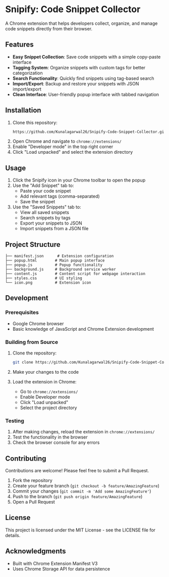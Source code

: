# Snipify: Code Snippet Collector

A Chrome extension that helps developers collect, organize, and manage code snippets directly from their browser.

## Features

- **Easy Snippet Collection**: Save code snippets with a simple copy-paste interface
- **Tagging System**: Organize snippets with custom tags for better categorization
- **Search Functionality**: Quickly find snippets using tag-based search
- **Import/Export**: Backup and restore your snippets with JSON import/export
- **Clean Interface**: User-friendly popup interface with tabbed navigation

## Installation

1. Clone this repository:
   ```bash
   https://github.com/Kunalagarwal26/Snipify-Code-Snippet-Collector.git
   ```
2. Open Chrome and navigate to `chrome://extensions/`
3. Enable "Developer mode" in the top right corner
4. Click "Load unpacked" and select the extension directory

## Usage

1. Click the Snipify icon in your Chrome toolbar to open the popup
2. Use the "Add Snippet" tab to:
   - Paste your code snippet
   - Add relevant tags (comma-separated)
   - Save the snippet
3. Use the "Saved Snippets" tab to:
   - View all saved snippets
   - Search snippets by tags
   - Export your snippets to JSON
   - Import snippets from a JSON file

## Project Structure

```
├── manifest.json      # Extension configuration
├── popup.html        # Main popup interface
├── popup.js          # Popup functionality
├── background.js     # Background service worker
├── content.js        # Content script for webpage interaction
├── styles.css        # UI styling
└── icon.png          # Extension icon
```

## Development

### Prerequisites

- Google Chrome browser
- Basic knowledge of JavaScript and Chrome Extension development

### Building from Source

1. Clone the repository:
   ```bash
   git clone https://github.com/Kunalagarwal26/Snipify-Code-Snippet-Collector.git
   ```

2. Make your changes to the code

3. Load the extension in Chrome:
   - Go to `chrome://extensions/`
   - Enable Developer mode
   - Click "Load unpacked"
   - Select the project directory

### Testing

1. After making changes, reload the extension in `chrome://extensions/`
2. Test the functionality in the browser
3. Check the browser console for any errors

## Contributing

Contributions are welcome! Please feel free to submit a Pull Request.

1. Fork the repository
2. Create your feature branch (`git checkout -b feature/AmazingFeature`)
3. Commit your changes (`git commit -m 'Add some AmazingFeature'`)
4. Push to the branch (`git push origin feature/AmazingFeature`)
5. Open a Pull Request

## License

This project is licensed under the MIT License - see the LICENSE file for details.

## Acknowledgments

- Built with Chrome Extension Manifest V3
- Uses Chrome Storage API for data persistence 
